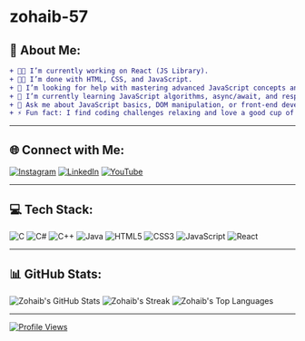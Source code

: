 # zohaib-57

## 🌟 About Me:

```diff
+ 🧑‍💻 I’m currently working on React (JS Library).
+ 🧑‍💻 I’m done with HTML, CSS, and JavaScript.
+ 👐 I’m looking for help with mastering advanced JavaScript concepts and performance optimization.
+ 🌱 I’m currently learning JavaScript algorithms, async/await, and responsive web design techniques.
+ 💬 Ask me about JavaScript basics, DOM manipulation, or front-end development.
+ ⚡ Fun fact: I find coding challenges relaxing and love a good cup of coffee while debugging! ☕😊
```

---

## 🌐 Connect with Me:

[![Instagram](https://img.shields.io/badge/Instagram-%23E4405F?style=for-the-badge&logo=Instagram&logoColor=white)](https://instagram.com/bugsquashers1.0) 
[![LinkedIn](https://img.shields.io/badge/LinkedIn-%230077B5?style=for-the-badge&logo=linkedin&logoColor=white)](https://www.linkedin.com/in/muhammad-zohaib-abbas%F0%9F%87%B5%F0%9F%87%B8-bb79b72b2?utm_source=share&utm_campaign=share_via&utm_content=profile&utm_medium=android_app)
[![YouTube](https://img.shields.io/badge/YouTube-%23FF0000?style=for-the-badge&logo=YouTube&logoColor=white)](https://www.youtube.com/@Bug-squashers-24)

---

## 💻 Tech Stack:

![C](https://img.shields.io/badge/C-00599C?style=for-the-badge&logo=c&logoColor=white)
![C#](https://img.shields.io/badge/C%23-239120?style=for-the-badge&logo=csharp&logoColor=white)
![C++](https://img.shields.io/badge/C%2B%2B-00599C?style=for-the-badge&logo=c%2B%2B&logoColor=white)
![Java](https://img.shields.io/badge/Java-ED8B00?style=for-the-badge&logo=openjdk&logoColor=white)
![HTML5](https://img.shields.io/badge/HTML5-E34F26?style=for-the-badge&logo=html5&logoColor=white)
![CSS3](https://img.shields.io/badge/CSS3-1572B6?style=for-the-badge&logo=css3&logoColor=white)
![JavaScript](https://img.shields.io/badge/JavaScript-F7DF1E?style=for-the-badge&logo=javascript&logoColor=black)
![React](https://img.shields.io/badge/React-61DAFB?style=for-the-badge&logo=react&logoColor=black)

---

## 📊 GitHub Stats:

![Zohaib's GitHub Stats](https://github-readme-stats.vercel.app/api?username=zohaib-57&theme=gruvbox&hide_border=false&include_all_commits=true&count_private=true)
![Zohaib's Streak](https://github-readme-streak-stats.herokuapp.com/?user=zohaib-57&theme=gruvbox&hide_border=false)
![Zohaib's Top Languages](https://github-readme-stats.vercel.app/api/top-langs/?username=zohaib-57&theme=gruvbox&hide_border=false&include_all_commits=true&count_private=true&layout=compact)

---

[![Profile Views](https://visitcount.itsvg.in/api?id=zohaib-57&icon=0&color=6)](https://visitcount.itsvg.in)

<!-- Proudly created with GPRM ( https://gprm.itsvg.in ) -->
